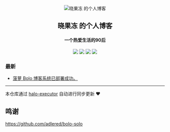 <p align="center"><img alt="晓果冻 的个人博客" src="https://images.chenmx.net/cat.png"></p><h2 align="center">

晓果冻 的个人博客
</h2>

<h4 align="center">一个热爱生活的90后</h4>
<p align="center"><a title="晓果冻 的个人博客" target="_blank" href="https://github.com/chenguod/bolo-blog"><img src="https://img.shields.io/github/last-commit/chenguod/bolo-blog.svg?style=flat-square&color=FF9900"></a>
<a title="GitHub repo size in bytes" target="_blank" href="https://github.com/chenguod/bolo-blog"><img src="https://img.shields.io/github/repo-size/chenguod/bolo-blog.svg?style=flat-square"></a>
<a title="由halo驱动" target="_blank" href="https://github.com/halo-dev/halo"><img src="https://img.shields.io/badge/halo-1.4.13-f1e05a.svg?style=flat-square&color=blueviolet"></a>
<a title="Hits" target="_blank" href="https://github.com/dwyl/hits"><img src="http://hits.dwyl.com/chengd/halo-blog.svg"></a></p>

### 最新

* [菠萝 Bolo 博客系统已部署成功。](http://localhost:8080/hello-bolo)



---

本仓库通过 [halo-executor](https://github.com/chenguod/halo-executor) 自动进行同步更新 ❤️ 


## 鸣谢

https://github.com/adlered/bolo-solo

